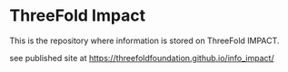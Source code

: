 # ThreeFold Impact

[](https://img.heypik.com/58pic/23/15/94/580dc7b491b37.jpg?x-oss-process=image/resize,w_900/crop,w_900,h_1200/sharpen,100/quality,q_80)

This is the repository where information is stored on ThreeFold IMPACT.

see published site at https://threefoldfoundation.github.io/info_impact/


